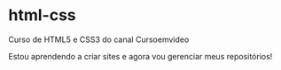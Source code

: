# html-css
 Curso de HTML5 e CSS3 do canal Cursoemvideo

Estou aprendendo a criar sites e agora vou gerenciar meus repositórios!

<a href="https://jonatasvalesi.github.io/html-css/ex001/index.html">
